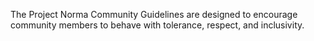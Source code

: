 The Project Norma Community Guidelines are designed to encourage community members to behave with tolerance, respect, and inclusivity. 
